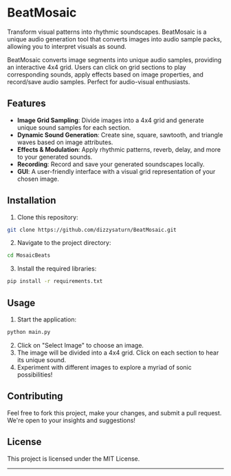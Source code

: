
# BeatMosaic

Transform visual patterns into rhythmic soundscapes. BeatMosaic is a unique audio generation tool that converts images into audio sample packs, allowing you to interpret visuals as sound.

BeatMosaic converts image segments into unique audio samples, providing an interactive 4x4 grid. Users can click on grid sections to play corresponding sounds, apply effects based on image properties, and record/save audio samples. Perfect for audio-visual enthusiasts.


## Features

- **Image Grid Sampling**: Divide images into a 4x4 grid and generate unique sound samples for each section.
- **Dynamic Sound Generation**: Create sine, square, sawtooth, and triangle waves based on image attributes.
- **Effects & Modulation**: Apply rhythmic patterns, reverb, delay, and more to your generated sounds.
- **Recording**: Record and save your generated soundscapes locally.
- **GUI**: A user-friendly interface with a visual grid representation of your chosen image.

## Installation

1. Clone this repository:
```bash
git clone https://github.com/dizzysaturn/BeatMosaic.git
```

2. Navigate to the project directory:
```bash
cd MosaicBeats
```

3. Install the required libraries:
```bash
pip install -r requirements.txt
```

## Usage

1. Start the application:
```bash
python main.py
```

2. Click on "Select Image" to choose an image.
3. The image will be divided into a 4x4 grid. Click on each section to hear its unique sound.
4. Experiment with different images to explore a myriad of sonic possibilities!

## Contributing

Feel free to fork this project, make your changes, and submit a pull request. We're open to your insights and suggestions!

## License

This project is licensed under the MIT License.

---


